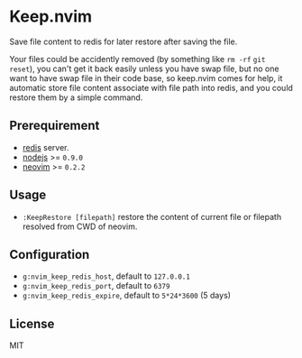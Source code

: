 # Keep.nvim

Save file content to redis for later restore after saving the file.

Your files could be accidently removed (by something like `rm -rf` `git reset`),
you can't get it back easily unless you have swap file, but no one want to have
swap file in their code base, so keep.nvim comes for help, it automatic store
file content associate with file path into redis, and you could restore them by
a simple command.

## Prerequirement

* [redis](https://redis.io/) server.
* [nodejs](http://nodejs.org/) >= `0.9.0`
* [neovim](https://github.com/neovim/neovim) >= `0.2.2`

## Usage

* `:KeepRestore [filepath]` restore the content of current file or filepath
  resolved from CWD of neovim.

## Configuration

* `g:nvim_keep_redis_host`, default to `127.0.0.1`
* `g:nvim_keep_redis_port`, default to `6379`
* `g:nvim_keep_redis_expire`, default to `5*24*3600` (5 days)

## License

MIT

